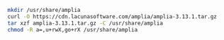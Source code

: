 ﻿```sh
mkdir /usr/share/amplia
curl -O https://cdn.lacunasoftware.com/amplia/amplia-3.13.1.tar.gz
tar xzf amplia-3.13.1.tar.gz -C /usr/share/amplia
chmod -R a=,u+rwX,go+rX /usr/share/amplia
```
